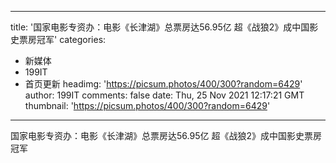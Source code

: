 
---
title: '国家电影专资办：电影《长津湖》总票房达56.95亿 超《战狼2》成中国影史票房冠军'
categories: 
 - 新媒体
 - 199IT
 - 首页更新
headimg: 'https://picsum.photos/400/300?random=6429'
author: 199IT
comments: false
date: Thu, 25 Nov 2021 12:17:21 GMT
thumbnail: 'https://picsum.photos/400/300?random=6429'
---

<div>   
国家电影专资办：电影《长津湖》总票房达56.95亿 超《战狼2》成中国影史票房冠军  
</div>
            